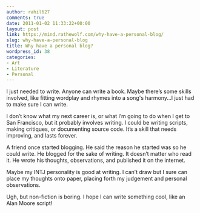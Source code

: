 ```yaml
---
author: rahil627
comments: true
date: 2011-01-02 11:33:22+00:00
layout: post
link: https://mind.rathewolf.com/why-have-a-personal-blog/
slug: why-have-a-personal-blog
title: Why have a personal blog?
wordpress_id: 38
categories:
- Art
- Literature
- Personal
---
```


I just needed to write. Anyone can write a book. Maybe there’s some skills involved, like fitting wordplay and rhymes into a song's harmony…I just had to make sure I can write.

I don’t know what my next career is, or what I’m going to do when I get to San Francisco, but it probably involves writing. I could be writing scripts, making critiques, or documenting source code. It’s a skill that needs improving, and lasts forever.

A friend once started blogging. He said the reason he started was so he could write. He blogged for the sake of writing. It doesn’t matter who read it. He wrote his thoughts, observations, and published it on the internet.

Maybe my INTJ personality is good at writing. I can’t draw but I sure can place my thoughts onto paper, placing forth my judgement and personal observations.

Ugh, but non-fiction is boring. I hope I can write something cool, like an Alan Moore script!
